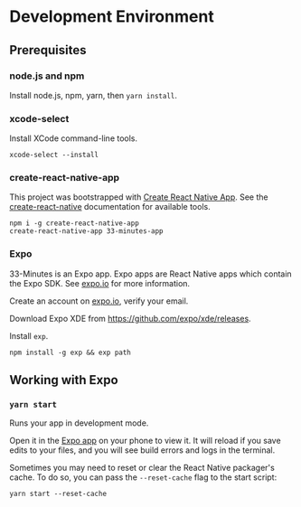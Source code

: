 # Development Environment

## Prerequisites

### node.js and npm

Install node.js, npm, yarn, then `yarn install`.

### xcode-select

Install XCode command-line tools.

```
xcode-select --install
```

### create-react-native-app

This project was bootstrapped with [Create React Native App](https://github.com/react-community/create-react-native-app). See the [create-react-native](https://github.com/react-community/create-react-native-app/blob/master/react-native-scripts/template/README.md) documentation for available tools.

```
npm i -g create-react-native-app
create-react-native-app 33-minutes-app
```

### Expo

33-Minutes is an Expo app. Expo apps are React Native apps which contain the Expo SDK. See [expo.io](https://docs.expo.io/versions/v28.0.0/) for more information.

Create an account on [expo.io](https://expo.io), verify your email.

Download Expo XDE from https://github.com/expo/xde/releases.

Install `exp`.

```
npm install -g exp && exp path
```

## Working with Expo

### `yarn start`

Runs your app in development mode.

Open it in the [Expo app](https://expo.io) on your phone to view it. It will reload if you save edits to your files, and you will see build errors and logs in the terminal.

Sometimes you may need to reset or clear the React Native packager's cache. To do so, you can pass the `--reset-cache` flag to the start script:

```
yarn start --reset-cache
```
